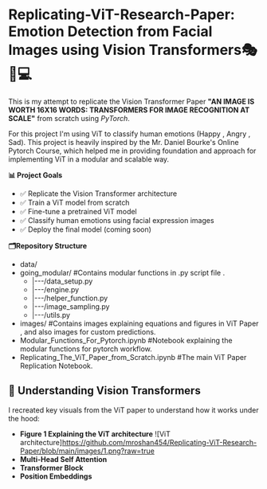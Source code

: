 # Replicating-ViT-Research-Paper: Emotion Detection from Facial Images using Vision Transformers🎭📝💻

This is my attempt to replicate the Vision Transformer Paper **"AN IMAGE IS WORTH 16X16 WORDS: TRANSFORMERS FOR IMAGE RECOGNITION AT SCALE"** from scratch using *PyTorch*.

For this project I'm using ViT to classify human emotions (Happy , Angry , Sad). This project is heavily inspired by the Mr. Daniel Bourke's Online Pytorch Course, which helped me in providing foundation and approach for implementing ViT in a modular and scalable way.

**📊 Project Goals**

- ✅ Replicate the Vision Transformer architecture
- ✅ Train a ViT model from scratch
- ✅ Fine-tune a pretrained ViT model
- ✅ Classify human emotions using facial expression images
- ✅ Deploy the final model (coming soon)


**🗂️Repository Structure**

* data/
* going_modular/   #Contains modular functions in .py script file .
    * |---/data_setup.py
    * |---/engine.py
    * |---/helper_function.py
    * |---/image_sampling.py
    * |---/utils.py
* images/          #Contains images explaining equations and figures in ViT Paper , and also images for custom predictions.
* Modular_Functions_For_Pytorch.ipynb          #Notebook explaining the modular functions for pytorch workflow.
* Replicating_The_ViT_Paper_from_Scratch.ipynb      #The main ViT Paper Replication Notebook.


## 📖 Understanding Vision Transformers

I recreated key visuals from the ViT paper to understand how it works under the hood:

- **Figure 1 Explaining the ViT architecture**
 ![ViT architecture]https://github.com/mroshan454/Replicating-ViT-Research-Paper/blob/main/images/1.png?raw=true
- **Multi-Head Self Attention**
- **Transformer Block**
- **Position Embeddings**








